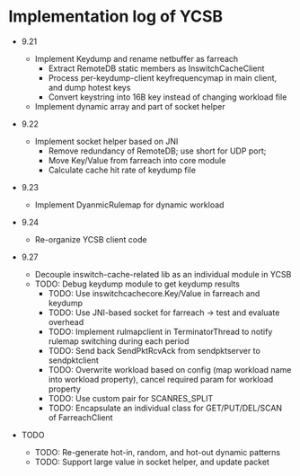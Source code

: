 # Implementation log of YCSB

- 9.21
	+ Implement Keydump and rename netbuffer as farreach
		* Extract RemoteDB static members as InswitchCacheClient
		* Process per-keydump-client keyfrequencymap in main client, and dump hotest keys
		* Convert keystring into 16B key instead of changing workload file
	+ Implement dynamic array and part of socket helper

- 9.22
	+ Implement socket helper based on JNI
		* Remove redundancy of RemoteDB; use short for UDP port; 
		* Move Key/Value from farreach into core module
		* Calculate cache hit rate of keydump file

- 9.23
	+ Implement DyanmicRulemap for dynamic workload

- 9.24
	+ Re-organize YCSB client code

- 9.27
	+ Decouple inswitch-cache-related lib as an individual module in YCSB
	+ TODO: Debug keydump module to get keydump results
		* TODO: Use inswitchcachecore.Key/Value in farreach and keydump
		* TODO: Use JNI-based socket for farreach -> test and evaluate overhead
		* TODO: Implement rulmapclient in TerminatorThread to notify rulemap switching during each period
		* TODO: Send back SendPktRcvAck from sendpktserver to sendpktclient
		* TODO: Overwrite workload based on config (map workload name into workload property), cancel required param for workload property
		* TODO: Use custom pair for SCANRES_SPLIT
		* TODO: Encapsulate an individual class for GET/PUT/DEL/SCAN of FarreachClient

- TODO
	+ TODO: Re-generate hot-in, random, and hot-out dynamic patterns
	+ TODO: Support large value in socket helper, and update packet
